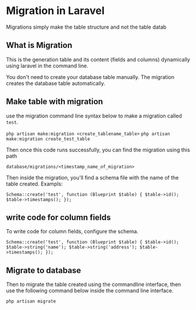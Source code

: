 # Migration in Laravel

Migrations simply make the table structure and not the table datab

## What is Migration

This is the generation table and its content (fields and columns)
dynamically using laravel in the command line.

You don't need to create your database table manually. The migration creates the database table automatically.

## Make table with migration

use the migration command line syntax below to make a migration called `test`.

`php artisan make:migration <create_tablename_table>`
`php artisan make:migration create_test_table`

Then once this code runs successfully, you can find the migration using this path

`database/migrations/<timestamp_name_of_migration>`

Then inside the migration, you'll find a schema file with the name of the table created. Exampls:

`Schema::create('test', function (Blueprint $table) {
            $table->id();
            $table->timestamps();
        });
`

## write code for column fields

To write code for column fields, configure the schema.

`Schema::create('test', function (Blueprint $table) {
            $table->id();
            $table->string('name');
            $table->string('address');
            $table->timestamps();
        });
`

## Migrate to database

Then to migrate the table created using the commandline interface, then use the following command below inside the command line interface.

`php artisan migrate`
